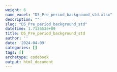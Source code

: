 ```yaml
---
weight: 6
name_excel: "D5_Pre_period_background_std.xlsx"
description: ""
slug: "D5_Pre_period_background_std"
datetime: 1.712653e+09
title: D5_Pre_period_background_std
author: ''
date: '2024-04-09'
categories: []
tags: []
archetype: codebook
output: html_document
---
```


<div class="tabcontent"></div>
